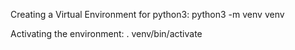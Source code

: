 Creating a Virtual Environment for python3: python3 -m venv venv

Activating the environment: . venv/bin/activate

